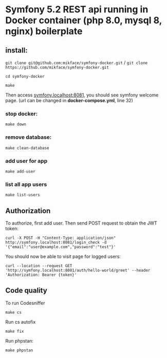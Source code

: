 # Symfony 5.2 REST api running in Docker container (php 8.0, mysql 8, nginx) boilerplate

## install:

`git clone git@github.com:mikface/symfony-docker.git` / `git clone https://github.com/mikface/symfony-docker.git`

`cd symfony-docker`

`make`

Then access [symfony.localhost:8081](http://symfony.localhost:8081), you should see symfony welcome page.
(url can be changed in **docker-compose.yml**, line 32)

### stop docker:

`make down`

### remove database:

`make clean-database`

### add user for app

`make add-user`

### list all app users

`make list-users`

## Authorization

To authorize, first add user. Then send POST request to obtain the JWT token:

`curl -X POST -H "Content-Type: application/json" http://symfony.localhost:8081/login_check -d '{"email":"user@example.com","password":"test"}'`

You should now be able to visit page for logged users:

`curl --location --request GET 'http://symfony.localhost:8081/auth/hello-world/greet' --header 'Authorization: Bearer {token}'`

## Code quality

To run Codesniffer

`make cs`

Run cs autofix

`make fix`

Run phpstan:

`make phpstan`
